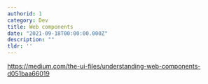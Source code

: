 ```yaml
---
authorid: 1
category: Dev
title: Web components
date: "2021-09-18T00:00:00.000Z"
description: ""
tldr: ''
---
```


https://medium.com/the-ui-files/understanding-web-components-d051baa66019




